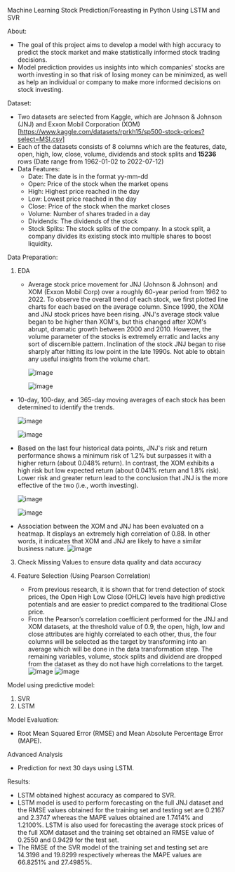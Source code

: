 Machine Learning Stock Prediction/Foreasting in Python Using LSTM and SVR

About:
- The goal of this project aims to develop a model with high accuracy to predict the stock market and make statistically informed stock trading decisions.
- Model prediction provides us insights into which companies' stocks are worth investing in so that risk of losing money can be minimized, as well as help an individual or company to make more informed decisions on stock investing.

Dataset:
- Two datasets are selected from Kaggle, which are Johnson & Johnson (JNJ) and Exxon Mobil Corporation (XOM) [https://www.kaggle.com/datasets/rprkh15/sp500-stock-prices?select=MSI.csv]
- Each of the datasets consists of 8 columns which are the features, date, open, high, low, close, volume, dividends and stock splits and **15236** rows (Date range from 1962-01-02 to 2022-07-12)
- Data Features:
  - Date: The date is in the format yy-mm-dd
  - Open: Price of the stock when the market opens
  - High: Highest price reached in the day
  - Low: Lowest price reached in the day
  - Close: Price of the stock when the market closes
  - Volume: Number of shares traded in a day
  - Dividends: The dividends of the stock
  - Stock Splits: The stock splits of the company. In a stock split, a company divides its existing stock into multiple shares to boost liquidity.

Data Preparation:
1. EDA
   - Average stock price movement for JNJ (Johnson & Johnson) and XOM (Exxon Mobil Corp) over a roughly 60-year period from 1962 to 2022. To observe the overall trend of each stock, we first plotted line charts for each based on the average column. Since 1990, the XOM and JNJ stock prices have been rising. JNJ's average stock value began to be higher than XOM's, but this changed after XOM's abrupt, dramatic growth between 2000 and 2010. However, the volume parameter of the stocks is extremely erratic and lacks any sort of discernible pattern. Inclination of the stock JNJ began to rise sharply after hitting its low point in the late 1990s. Not able to obtain any useful insights from the volume chart.

     ![image](https://github.com/user-attachments/assets/b20b543b-30d1-4132-a4b2-35ff7ff8644a)

     ![image](https://github.com/user-attachments/assets/437a2630-229a-40e8-a46e-7f629785458a)

  - 10-day, 100-day, and 365-day moving averages of each stock has been determined to identify the trends.
  
    ![image](https://github.com/user-attachments/assets/2b531e7a-70b4-45b9-9f0e-557a0e7585a4)
  
    ![image](https://github.com/user-attachments/assets/044c2256-9db8-43f9-9688-2842b505cc14)

  - Based on the last four historical data points, JNJ's risk and return performance shows a minimum risk of 1.2% but surpasses it with a higher return (about 0.048% return). In contrast, the XOM exhibits a high risk but low expected return   (about 0.041% return and 1.8% risk). Lower risk and greater return lead to the conclusion that JNJ is the more effective of the two (i.e., worth investing).
  
    ![image](https://github.com/user-attachments/assets/e7a3a791-3313-43d4-a4cf-ef4329f4f09c)

    ![image](https://github.com/user-attachments/assets/c24daeab-60cc-42c9-8d0f-50ebddcf8c24)
  
  - Association between the XOM and JNJ has been evaluated on a heatmap. It displays an extremely high correlation of 0.88. In other words, it indicates that XOM and JNJ are likely to have a similar business nature.
    ![image](https://github.com/user-attachments/assets/5401b9f2-8d64-469c-9aa8-6cea1545cc71)


3. Check Missing Values to ensure data quality and data accuracy

   
5. Feature Selection (Using Pearson Correlation)
     - From previous research, it is shown that for trend detection of stock prices, the Open High Low Close (OHLC) levels have high predictive potentials and are easier to predict compared to the traditional Close price.
     - From the Pearson’s correlation coefficient performed for the JNJ and XOM datasets, at the threshold value of 0.9, the open, high, low and close attributes are highly correlated to each other, thus, the four columns will be selected as the target by transforming into an average which will be done in the data transformation step. The remaining variables, volume, stock splits and dividend are dropped from the dataset as they do not have high correlations to the target. 
   ![image](https://github.com/user-attachments/assets/2b2af2af-a2d2-49b0-81f7-499439e58b30)
     ![image](https://github.com/user-attachments/assets/0bf80675-3a8a-4b73-94c8-318588a11a76)


Model using predictive model:
1. SVR
2. LSTM

Model Evaluation:
- Root Mean Squared Error (RMSE) and Mean Absolute Percentage Error (MAPE).

Advanced Analysis
- Prediction for next 30 days using LSTM.

Results:
- LSTM obtained highest accuracy as compared to SVR.
- LSTM model is used to perform forecasting on the full JNJ dataset and the RMSE values obtained for the training set and testing set are 0.2167 and 2.3747 whereas 
the MAPE values obtained are 1.7414% and 1.2100%. LSTM is also used for forecasting the average stock prices of the full XOM dataset and the training set obtained an RMSE value of 0.2550 and 0.9429 for the test set. 
- The RMSE of the SVR model of the training set and testing set are 14.3198 and 19.8299 respectively whereas the MAPE values are 66.8251% and 27.4985%. 
